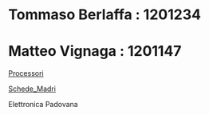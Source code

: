 # Tommaso Berlaffa : 1201234
# Matteo Vignaga : 1201147

[Processori](Processori.md)

[Schede_Madri](Schede_Madri.md)


Elettronica Padovana